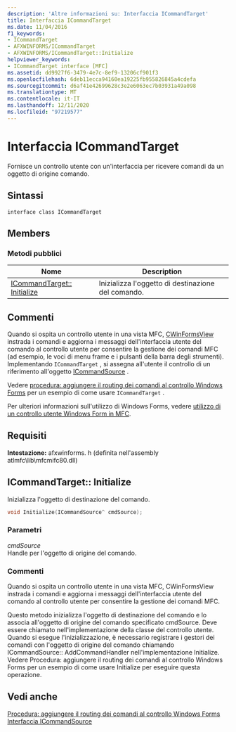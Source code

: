 ```yaml
---
description: 'Altre informazioni su: Interfaccia ICommandTarget'
title: Interfaccia ICommandTarget
ms.date: 11/04/2016
f1_keywords:
- ICommandTarget
- AFXWINFORMS/ICommandTarget
- AFXWINFORMS/ICommandTarget::Initialize
helpviewer_keywords:
- ICommandTarget interface [MFC]
ms.assetid: dd9927f6-3479-4e7c-8ef9-13206cf901f3
ms.openlocfilehash: 6deb11ecca94160ea19225fb955826845a4cdefa
ms.sourcegitcommit: d6af41e42699628c3e2e6063ec7b03931a49a098
ms.translationtype: MT
ms.contentlocale: it-IT
ms.lasthandoff: 12/11/2020
ms.locfileid: "97219577"
---
```

# <a name="icommandtarget-interface"></a>Interfaccia ICommandTarget

Fornisce un controllo utente con un'interfaccia per ricevere comandi da un oggetto di origine comando.

## <a name="syntax"></a>Sintassi

```
interface class ICommandTarget
```

## <a name="members"></a>Members

### <a name="public-methods"></a>Metodi pubblici

|Nome|Description|
|----------|-----------------|
|[ICommandTarget:: Initialize](#initialize)|Inizializza l'oggetto di destinazione del comando.|

## <a name="remarks"></a>Commenti

Quando si ospita un controllo utente in una vista MFC, [CWinFormsView](../../mfc/reference/cwinformsview-class.md) instrada i comandi e aggiorna i messaggi dell'interfaccia utente del comando al controllo utente per consentire la gestione dei comandi MFC (ad esempio, le voci di menu frame e i pulsanti della barra degli strumenti). Implementando `ICommandTarget` , si assegna all'utente il controllo di un riferimento all'oggetto [ICommandSource](../../mfc/reference/icommandsource-interface.md) .

Vedere [procedura: aggiungere il routing dei comandi al controllo Windows Forms](../../dotnet/how-to-add-command-routing-to-the-windows-forms-control.md) per un esempio di come usare `ICommandTarget` .

Per ulteriori informazioni sull'utilizzo di Windows Forms, vedere [utilizzo di un controllo utente Windows Form in MFC](../../dotnet/using-a-windows-form-user-control-in-mfc.md).

## <a name="requirements"></a>Requisiti

**Intestazione:** afxwinforms. h (definita nell'assembly atlmfc\lib\mfcmifc80.dll)

## <a name="icommandtargetinitialize"></a><a name="initialize"></a> ICommandTarget:: Initialize

Inizializza l'oggetto di destinazione del comando.

```cpp
void Initialize(ICommandSource^ cmdSource);
```

### <a name="parameters"></a>Parametri

*cmdSource*<br/>
Handle per l'oggetto di origine del comando.

### <a name="remarks"></a>Commenti

Quando si ospita un controllo utente in una vista MFC, CWinFormsView instrada i comandi e aggiorna i messaggi dell'interfaccia utente del comando al controllo utente per consentire la gestione dei comandi MFC.

Questo metodo inizializza l'oggetto di destinazione del comando e lo associa all'oggetto di origine del comando specificato cmdSource. Deve essere chiamato nell'implementazione della classe del controllo utente. Quando si esegue l'inizializzazione, è necessario registrare i gestori dei comandi con l'oggetto di origine del comando chiamando ICommandSource:: AddCommandHandler nell'implementazione Initialize. Vedere Procedura: aggiungere il routing dei comandi al controllo Windows Forms per un esempio di come usare Initialize per eseguire questa operazione.

## <a name="see-also"></a>Vedi anche

[Procedura: aggiungere il routing dei comandi al controllo Windows Forms](../../dotnet/how-to-add-command-routing-to-the-windows-forms-control.md)<br/>
[Interfaccia ICommandSource](../../mfc/reference/icommandsource-interface.md)
